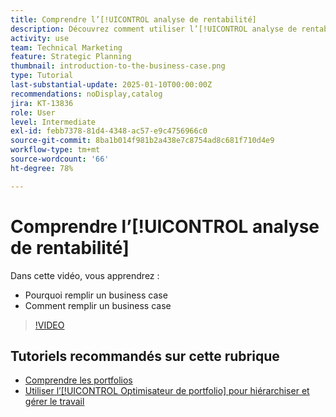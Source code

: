```yaml
---
title: Comprendre l’[!UICONTROL analyse de rentabilité]
description: Découvrez comment utiliser l’[!UICONTROL analyse de rentabilité] dans Workfront pour évaluer les projets demandés et les comparer aux autres projets de votre portfolio.
activity: use
team: Technical Marketing
feature: Strategic Planning
thumbnail: introduction-to-the-business-case.png
type: Tutorial
last-substantial-update: 2025-01-10T00:00:00Z
recommendations: noDisplay,catalog
jira: KT-13836
role: User
level: Intermediate
exl-id: febb7378-81d4-4348-ac57-e9c4756966c0
source-git-commit: 8ba1b014f981b2a438e7c8754ad8c681f710d4e9
workflow-type: tm+mt
source-wordcount: '66'
ht-degree: 78%

---
```


# Comprendre l’[!UICONTROL analyse de rentabilité]

Dans cette vidéo, vous apprendrez :

* Pourquoi remplir un business case
* Comment remplir un business case

>[!VIDEO](https://video.tv.adobe.com/v/3442843/?quality=12&learn=on)

## Tutoriels recommandés sur cette rubrique

* [Comprendre les portfolios](/help/portfolios-and-programs/overview-of-adobe-workfront-portfolios.md)
* [Utiliser l’[!UICONTROL Optimisateur de portfolio] pour hiérarchiser et gérer le travail](/help/portfolios-and-programs/prioritize-and-manage-work-with-portfolios.md)
